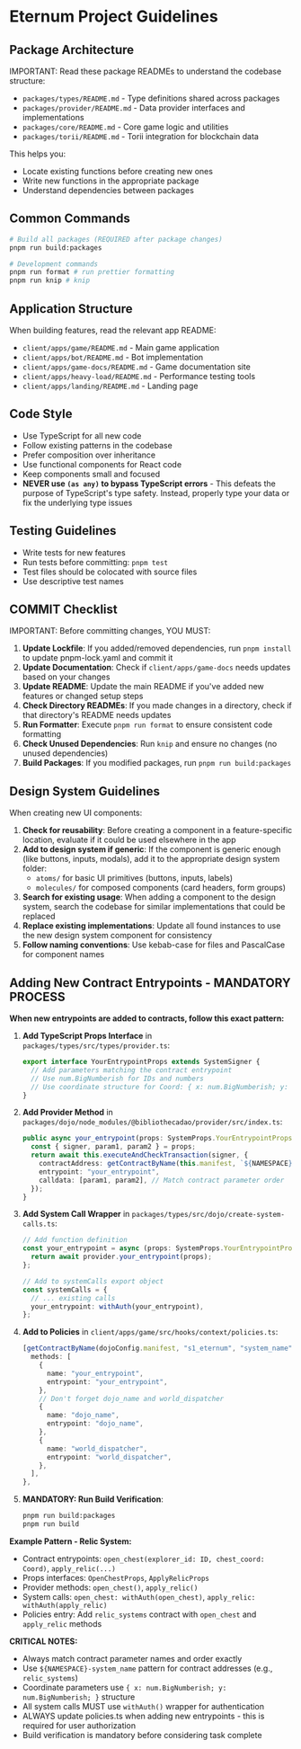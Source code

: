 # Eternum Project Guidelines

## Package Architecture

IMPORTANT: Read these package READMEs to understand the codebase structure:

- `packages/types/README.md` - Type definitions shared across packages
- `packages/provider/README.md` - Data provider interfaces and implementations
- `packages/core/README.md` - Core game logic and utilities
- `packages/torii/README.md` - Torii integration for blockchain data

This helps you:

- Locate existing functions before creating new ones
- Write new functions in the appropriate package
- Understand dependencies between packages

## Common Commands

```bash
# Build all packages (REQUIRED after package changes)
pnpm run build:packages

# Development commands
pnpm run format # run prettier formatting
pnpm run knip # knip
```

## Application Structure

When building features, read the relevant app README:

- `client/apps/game/README.md` - Main game application
- `client/apps/bot/README.md` - Bot implementation
- `client/apps/game-docs/README.md` - Game documentation site
- `client/apps/heavy-load/README.md` - Performance testing tools
- `client/apps/landing/README.md` - Landing page

## Code Style

- Use TypeScript for all new code
- Follow existing patterns in the codebase
- Prefer composition over inheritance
- Use functional components for React code
- Keep components small and focused
- **NEVER use `(as any)` to bypass TypeScript errors** - This defeats the purpose of TypeScript's type safety. Instead,
  properly type your data or fix the underlying type issues

## Testing Guidelines

- Write tests for new features
- Run tests before committing: `pnpm test`
- Test files should be colocated with source files
- Use descriptive test names

## COMMIT Checklist

IMPORTANT: Before committing changes, YOU MUST:

1. **Update Lockfile**: If you added/removed dependencies, run `pnpm install` to update pnpm-lock.yaml and commit it
2. **Update Documentation**: Check if `client/apps/game-docs` needs updates based on your changes
3. **Update README**: Update the main README if you've added new features or changed setup steps
4. **Check Directory READMEs**: If you made changes in a directory, check if that directory's README needs updates
5. **Run Formatter**: Execute `pnpm run format` to ensure consistent code formatting
6. **Check Unused Dependencies**: Run `knip` and ensure no changes (no unused dependencies)
7. **Build Packages**: If you modified packages, run `pnpm run build:packages`

## Design System Guidelines

When creating new UI components:

1. **Check for reusability**: Before creating a component in a feature-specific location, evaluate if it could be used
   elsewhere in the app
2. **Add to design system if generic**: If the component is generic enough (like buttons, inputs, modals), add it to the
   appropriate design system folder:
   - `atoms/` for basic UI primitives (buttons, inputs, labels)
   - `molecules/` for composed components (card headers, form groups)
3. **Search for existing usage**: When adding a component to the design system, search the codebase for similar
   implementations that could be replaced
4. **Replace existing implementations**: Update all found instances to use the new design system component for
   consistency
5. **Follow naming conventions**: Use kebab-case for files and PascalCase for component names

## Adding New Contract Entrypoints - MANDATORY PROCESS

**When new entrypoints are added to contracts, follow this exact pattern:**

1. **Add TypeScript Props Interface** in `packages/types/src/types/provider.ts`:

   ```typescript
   export interface YourEntrypointProps extends SystemSigner {
     // Add parameters matching the contract entrypoint
     // Use num.BigNumberish for IDs and numbers
     // Use coordinate structure for Coord: { x: num.BigNumberish; y: num.BigNumberish; }
   }
   ```

2. **Add Provider Method** in `packages/dojo/node_modules/@bibliothecadao/provider/src/index.ts`:

   ```typescript
   public async your_entrypoint(props: SystemProps.YourEntrypointProps) {
     const { signer, param1, param2 } = props;
     return await this.executeAndCheckTransaction(signer, {
       contractAddress: getContractByName(this.manifest, `${NAMESPACE}-system_name`),
       entrypoint: "your_entrypoint",
       calldata: [param1, param2], // Match contract parameter order
     });
   }
   ```

3. **Add System Call Wrapper** in `packages/types/src/dojo/create-system-calls.ts`:

   ```typescript
   // Add function definition
   const your_entrypoint = async (props: SystemProps.YourEntrypointProps): Promise<Result> => {
     return await provider.your_entrypoint(props);
   };

   // Add to systemCalls export object
   const systemCalls = {
     // ... existing calls
     your_entrypoint: withAuth(your_entrypoint),
   };
   ```

4. **Add to Policies** in `client/apps/game/src/hooks/context/policies.ts`:

   ```typescript
   [getContractByName(dojoConfig.manifest, "s1_eternum", "system_name").address]: {
     methods: [
       {
         name: "your_entrypoint",
         entrypoint: "your_entrypoint",
       },
       // Don't forget dojo_name and world_dispatcher
       {
         name: "dojo_name",
         entrypoint: "dojo_name",
       },
       {
         name: "world_dispatcher",
         entrypoint: "world_dispatcher",
       },
     ],
   },
   ```

5. **MANDATORY: Run Build Verification**:
   ```bash
   pnpm run build:packages
   pnpm run build
   ```

**Example Pattern - Relic System:**

- Contract entrypoints: `open_chest(explorer_id: ID, chest_coord: Coord)`, `apply_relic(...)`
- Props interfaces: `OpenChestProps`, `ApplyRelicProps`
- Provider methods: `open_chest()`, `apply_relic()`
- System calls: `open_chest: withAuth(open_chest)`, `apply_relic: withAuth(apply_relic)`
- Policies entry: Add `relic_systems` contract with `open_chest` and `apply_relic` methods

**CRITICAL NOTES:**

- Always match contract parameter names and order exactly
- Use `${NAMESPACE}-system_name` pattern for contract addresses (e.g., `relic_systems`)
- Coordinate parameters use `{ x: num.BigNumberish; y: num.BigNumberish; }` structure
- All system calls MUST use `withAuth()` wrapper for authentication
- ALWAYS update policies.ts when adding new entrypoints - this is required for user authorization
- Build verification is mandatory before considering task complete
